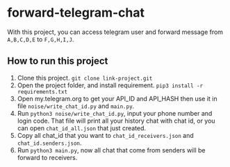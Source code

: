 # forward-telegram-chat
With this project, you can access telegram user and forward message from `A,B,C,D,E` to `F,G,H,I,J`.

## How to run this project
1. Clone this project.
`git clone link-project.git`
2. Open the project folder, and install requirement.
`pip3 install -r requirements.txt`
3. Open my.telegram.org to get your API_ID and API_HASH then use it in file `noise/write_chat_id.py` and `main.py`.
4. Run `python3 noise/write_chat_id.py`, input your phone number and login code. That file will print all your history chat with chat id, or you can open `chat_id_all.json` that just created.
5. Copy all chat_id that you want to `chat_id_receivers.json` and `chat_id.senders.json`.
6. Run `python3 main.py`, now all chat that come from senders will be forward to receivers.

